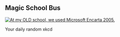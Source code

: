 ## Magic School Bus
[![At my OLD school, we used Microsoft Encarta 2005.](https://imgs.xkcd.com/comics/magic_school_bus.png)](https://xkcd.com/911/ "At my OLD school, we used Microsoft Encarta 2005.")

Your daily random xkcd
